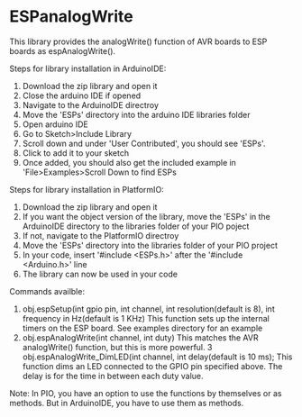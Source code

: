 # ESPanalogWrite
This library provides the analogWrite() function of AVR boards to ESP boards as espAnalogWrite().

Steps for library installation in ArduinoIDE:
1. Download the zip library and open it
2. Close the arduino IDE if opened
3. Navigate to the ArduinoIDE directroy
4. Move the 'ESPs' directory into the arduino IDE libraries folder
5. Open arduino IDE
6. Go to Sketch>Include Library
7. Scroll down and under 'User Contributed', you should see 'ESPs'.
8. Click to add it to your sketch
9. Once added, you should also get the included example in 'File>Examples>Scroll Down to find ESPs

Steps for library installation in PlatformIO:
1. Download the zip library and open it
2. If you want the object version of the library, move the 'ESPs' in the ArduinoIDE directory to the libraries folder of your PIO poject
3. If not, navigate to the PlatformIO directroy
4. Move the 'ESPs' directory into the libraries folder of your PIO project
5. In your code, insert '#include <ESPs.h>' after the '#include <Arduino.h>' line
6. The library can now be used in your code

Commands availble:
1. obj.espSetup(int gpio pin, int channel, int resolution(default is 8), int frequency in Hz(default is 1 KHz)
    This function sets up the internal timers on the ESP board. See examples directory for an example
2. obj.espAnalogWrite(int channel, int duty)
    This matches the AVR analogWrite() function, but this is more powerful.
3  obj.espAnalogWrite_DimLED(int channel, int delay(default is 10 ms);
    This function dims an LED connected to the GPIO pin specified above. The delay is for the time in between each duty value. 

Note: In PIO, you have an option to use the functions by themselves or as methods. But in ArduinoIDE, you have to use them as methods.
